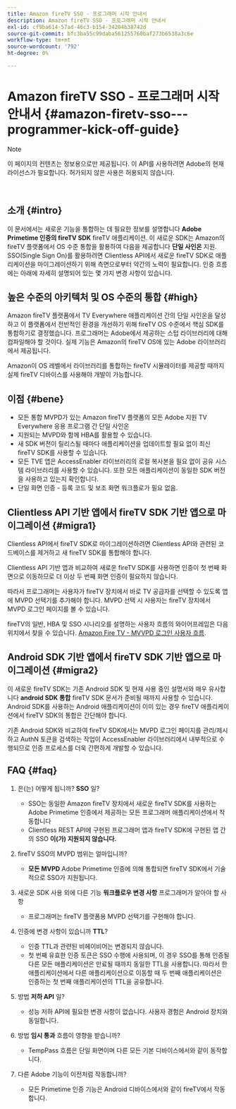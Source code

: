 ```yaml
---
title: Amazon fireTV SSO - 프로그래머 시작 안내서
description: Amazon fireTV SSO - 프로그래머 시작 안내서
exl-id: cf9ba614-57ad-46c3-b154-34204b38742d
source-git-commit: bfc3ba55c99daba561255760baf273b6538a3c6e
workflow-type: tm+mt
source-wordcount: '792'
ht-degree: 0%

---
```


# Amazon fireTV SSO - 프로그래머 시작 안내서 {#amazon-firetv-sso---programmer-kick-off-guide}

>[!NOTE]
>
>이 페이지의 컨텐츠는 정보용으로만 제공됩니다. 이 API를 사용하려면 Adobe의 현재 라이선스가 필요합니다. 허가되지 않은 사용은 허용되지 않습니다.

</br>

## 소개 {#intro}

이 문서에서는 새로운 기능을 통합하는 데 필요한 정보를 설명합니다 **Adobe Primetime 인증의 fireTV SDK** fireTV 애플리케이션. 이 새로운 SDK는 Amazon의 fireTV 플랫폼에서 OS 수준 통합을 활용하여 다음을 제공합니다 **단일 사인온** 지원. SSO(Single Sign On)를 활용하려면 Clientless API에서 새로운 fireTV SDK로 애플리케이션을 마이그레이션하기 위해 측면으로부터 약간의 노력이 필요합니다. 인증 흐름에는 아래에 자세히 설명되어 있는 몇 가지 변경 사항이 있습니다.

## 높은 수준의 아키텍처 및 OS 수준의 통합 {#high}

Amazon fireTV 플랫폼에서 TV Everywhere 애플리케이션 간의 단일 사인온을 달성하고 이 플랫폼에서 전반적인 환경을 개선하기 위해 fireTV OS 수준에서 핵심 SDK를 통합하기로 결정했습니다. 프로그래머는 Adobe에서 제공하는 스텁 라이브러리에 대해 컴파일해야 할 것이다. 실제 기능은 Amazon의 fireTV OS에 있는 Adobe 라이브러리에서 제공됩니다.

Amazon이 OS 레벨에서 라이브러리를 통합하는 fireTV 시뮬레이터를 제공할 때까지 실제 fireTV 디바이스를 사용해야 개발이 가능합니다.

## 이점 {#bene}

* 모든 통합 MVPD가 있는 Amazon fireTV 플랫폼의 모든 Adobe 지원 TV Everywhere 응용 프로그램 간 단일 사인온
* 지원되는 MVPD와 함께 HBA를 활용할 수 있습니다.
* 새 SDK 버전이 릴리스될 때마다 애플리케이션을 업데이트할 필요 없이 최신 fireTV SDK를 사용할 수 있습니다.
* 모든 TVE 앱은 AccessEnabler 라이브러리의 로컬 복사본을 필요 없이 공유 시스템 라이브러리를 사용할 수 있습니다. 또한 모든 애플리케이션이 동일한 SDK 버전을 사용하고 있는지 확인합니다.
* 단일 화면 인증 - 등록 코드 및 보조 화면 워크플로가 필요 없음.

## Clientless API 기반 앱에서 fireTV SDK 기반 앱으로 마이그레이션 {#migra1}

Clientless API에서 fireTV SDK로 마이그레이션하려면 Clientless API와 관련된 코드베이스를 제거하고 새 fireTV SDK를 통합해야 합니다.

Clientless API 기반 앱과 비교하여 새로운 fireTV SDK를 사용하면 인증이 첫 번째 화면으로 이동하므로 더 이상 두 번째 화면 인증이 필요하지 않습니다.

따라서 프로그래머는 사용자가 fireTV 장치에서 바로 TV 공급자를 선택할 수 있도록 앱에 MVPD 선택기를 추가해야 합니다. MVPD 선택 시 사용자는 fireTV 장치에서 MVPD 로그인 페이지를 볼 수 있습니다.

fireTV의 일반, HBA 및 SSO 시나리오를 설명하는 사용자 흐름의 와이어프레임은 다음 위치에서 찾을 수 있습니다. [Amazon Fire TV - MVVPD 로그인 사용자 흐름](https://xd.adobe.com/view/9058288e-4b67-43a1-9d5b-5f76ede6c51e/).

## Android SDK 기반 앱에서 fireTV SDK 기반 앱으로 마이그레이션 {#migra2}

이 새로운 fireTV SDK는 기존 Android SDK 및 현재 사용 중인 설명서와 매우 유사합니다 **android SDK 통합** <!--http://tve.helpdocsonline.com/android-technical-overview-->fireTV SDK 문서가 준비될 때까지 사용할 수 있습니다. Android SDK를 사용하는 Android 애플리케이션이 이미 있는 경우 fireTV 애플리케이션에서 fireTV SDK의 통합은 간단해야 합니다.

기존 Android SDK와 비교하여 fireTV SDK에서는 MVPD 로그인 페이지를 관리/제시하고 AuthN 토큰을 검색하는 작업이 AccessEnabler 라이브러리에서 내부적으로 수행되므로 인증 프로세스를 더욱 간편하게 개발할 수 있습니다.

## FAQ {#faq}

1. 은(는) 어떻게 됩니까? **SSO** 일?

   * SSO는 동일한 Amazon fireTV 장치에서 새로운 fireTV SDK를 사용하는 Adobe Primetime 인증에서 제공하는 모든 프로그래머 애플리케이션에서 작동합니다
   * Clientless REST API에 구현된 프로그래머 앱과 fireTV SDK에 구현된 앱 간의 SSO **이(가) 지원되지 않습니다.**

1. fireTV SSO의 MVPD 범위는 얼마입니까?

   * **모든 MVPD** Adobe Primetime 인증에 의해 통합되면 fireTV SDK에서 기술적으로 SSO가 지원됩니다.

1. 새로운 SDK 사용 외에 다른 기능 **워크플로우 변경 사항** 프로그래머가 알아야 할 사항

   * 프로그래머는 fireTV 플랫폼용 MVPD 선택기를 구현해야 합니다.

1. 인증에 변경 사항이 있습니까 **TTL**?

   * 인증 TTL과 관련된 비헤이비어는 변경되지 않습니다.
   * 첫 번째 유효한 인증 토큰은 SSO 수행에 사용되며, 이 경우 SSO를 통해 인증될 다른 모든 애플리케이션은 만료될 때까지 동일한 TTL을 사용합니다. 따라서 한 애플리케이션에서 다른 애플리케이션으로 이동할 때 두 번째 애플리케이션은 인증하는 첫 번째 애플리케이션의 TTL을 공유합니다.

1. 방법 **저하 API** 일?

   * 성능 저하 API에 필요한 변경 사항이 없습니다. 사용자 경험은 Android 장치와 동일합니다.

1. 방법 **임시 통과** 흐름이 영향을 받습니까?

   * TempPass 흐름은 단일 화면이며 다른 모든 기본 디바이스에서와 같이 동작합니다.

1. 다른 Adobe 기능이 이전처럼 작동합니까?

   * 모든 Primetime 인증 기능은 Android 디바이스에서와 같이 fireTV에서 작동합니다.
